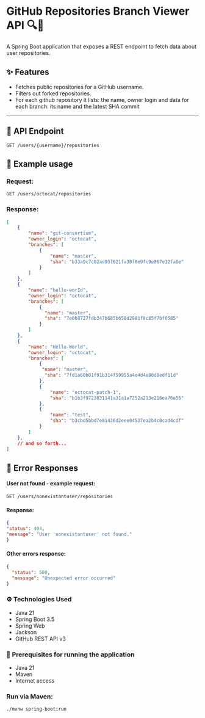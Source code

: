 # GitHub Repositories Branch Viewer API 🔍🐙

A Spring Boot application that exposes a REST endpoint to fetch data about user repositories.

## ✨ Features

- Fetches public repositories for a GitHub username.
- Filters out forked repositories.
- For each github repository it lists:
  the name, owner login and data for each branch: its name and the latest SHA commit

---

## 🔗 API Endpoint

```http
GET /users/{username}/repositories
```

## 🧠 Example usage

### Request:

```http
GET /users/octocat/repositories
```


### Response:
```json
[
    {
        "name": "git-consortium",
        "owner_login": "octocat",
        "branches": [
            {
                "name": "master",
                "sha": "b33a9c7c02ad93f621fa38f0e9fc9e867e12fa0e"
            }
        ]
    },
    {
        "name": "hello-worId",
        "owner_login": "octocat",
        "branches": [
            {
              "name": "master",
              "sha": "7e068727fdb347b685b658d2981f8c85f7bf0585"
            }
        ]
    },
    {
        "name": "Hello-World",
        "owner_login": "octocat",
        "branches": [
            {
             "name": "master",
              "sha": "7fd1a60b01f91b314f59955a4e4d4e80d8edf11d"
            },
            {
                "name": "octocat-patch-1",
                "sha": "b1b3f9723831141a31a1a7252a213e216ea76e56"
            },
            {
                "name": "test",
                "sha": "b3cbd5bbd7e81436d2eee04537ea2b4c0cad4cdf"
            }
        ]
    },
    // and so forth...
]
```

## 🧯 Error Responses

#### User not found - example request:
```
GET /users/nonexistantuser/repositories
```
#### Response:
```json
{
"status": 404,
"message": "User 'nonexistantuser' not found."
}
```

#### Other errors response:

```json
{
  "status": 500,
  "message": "Unexpected error occurred"
}
```

### ⚙️ Technologies Used
- Java 21
- Spring Boot 3.5
- Spring Web
- Jackson
- GitHub REST API v3

### 🚀 Prerequisites for running the application

- Java 21
- Maven
- Internet access

### Run via Maven:
```
./mvnw spring-boot:run
```
